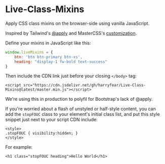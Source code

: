 # Live-Class-Mixins

Apply CSS class mixins on the browser-side using vanilla JavaScript.

Inspired by Tailwind's [@apply](https://tailwindcss.com/docs/functions-and-directives#apply) and MasterCSS's [customization](https://css.master.co/docs/customization#other-directly-in-index-html).

Define your mixins in JavaScript like this:

```javascript
window.liveMixins = {
	btn: 'btn btn-primary btn-xs',
	heading: "display-1 fw-bold text-success"
}
```

Then include the CDN link just before your closing `</body>` tag:

```
<script src="https://cdn.jsdelivr.net/gh/harryfear/Live-Class-Mixins@latest/master.min.js"></script>
```

We're using this in production to polyfil for Bootstrap's lack of @apply.

If you're worried about a flash of unstyled or half-style content, you can add the `stopFOUC` class to your element's initial class list, and put this style snippet just next to your script CDN include:

```
<style>
.stopFOUC { visibility:hidden; }
</style>
```

For example:

```
<h1 class="stopFOUC heading">Hello World</h1>
```
